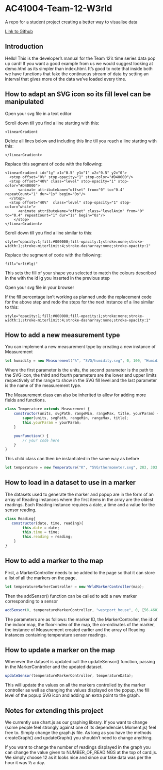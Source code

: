 # AC41004-Team-12-W3rld
A repo for a student project creating a better way to visualise data

[Link to Github](https://github.com/JAStrachan/AC41004-Team-12-W3rld)

## Introduction
Hello! This is the developer’s manual for the Team 12’s time series data pop up card! If you want a good example from us we would suggest looking at demo.html as its simpler than index.html. It’s good to note that inside both we have functions that fake the continuous stream of data by setting an interval that gives more of the data we’ve loaded every time. 

## How to adapt an SVG icon so its fill level can be manipulated
Open your svg file in a text editor

Scroll down till you find a line starting with this:

```
<linearGradient
```

Delete all lines below and including this line till you reach a line starting with this:	

```
</linearGradient>
```

Replace this segment of code with the following:
 
```
<linearGradient id="lg" x1="0.5" y1="1" x2="0.5" y2="0">
  <stop offset="0%" stop-opacity="1" stop-color="#D40000"/>
  <stop offset="40%" class="level" stop-opacity="1" stop-color="#D40000">
      <animate attributeName="offset" from="0" to="0.4" repeatCount="1" dur="1s" begin="0s"/>
  </stop>
  <stop offset="40%"  class="level" stop-opacity="1" stop-color="white">
	  <animate attributeName="offset" class="levelAnim" from="0" to="0.4" repeatCount="1" dur="1s" begin="0s"/>
	</stop>
</linearGradient>
```

Scroll down till you find a line similar to this:

```
style="opacity:1;fill:#000000;fill-opacity:1;stroke:none;stroke-width:1;stroke-miterlimit:4;stroke-dasharray:none;stroke-opacity:1"
```

Replace the segment of code with the following:

```
fill="url(#lg)"
```

This sets the fill of your shape you selected to match the colours described in the <linearGradient> with the id lg you inserted in the previous step

Open your svg file in your browser

If the fill percentage isn’t working as planned undo the replacement code for the above step and redo the steps for the next instance of a line similar to this: 

```
style="opacity:1;fill:#000000;fill-opacity:1;stroke:none;stroke-width:1;stroke-miterlimit:4;stroke-dasharray:none;stroke-opacity:1"
```

## How to add a new measurement type
You can implement a new measurement type by creating a new instance of Measurement

```javascript
let humidity = new Measurement("%", "SVG/humidity.svg", 0, 100, "Humidity");
```

Where the first parameter is the units, the second parameter is the path to the SVG icon, the third and fourth parameters are the lower and upper limits respectively of the range to show in the SVG fill level and the last parameter is the name of the measurement type.

The Measurement class can also be inherited to allow for adding more fields and functions.

```javascript
class Temperature extends Measurement {
    constructor(units, svgPath, rangeMin, rangeMax, title, yourParam) {
        super(units, svgPath, rangeMin, rangeMax, title);
        this.yourParam = yourParam;
    }

    yourFunction() {
        // your code here
    }
}
```

This child class can then be instantiated in the same way as before

```javascript
let temperature = new Temperature("K", "SVG/thermometer.svg", 283, 303, "Temperature");
```

## How to load in a dataset to use in a marker
The datasets used to generate the marker and popup are in the form of an array of Reading instances where the first items in the array are the oldest readings. Each Reading instance requires a date, a time and a value for the sensor reading. 

```javascript
class Reading{
   constructor(date, time, reading){
        this.date = date;
        this.time = time;
        this.reading = reading;
    }
}
```

## How to add a marker to the map
First, a MarkerController needs to be added to the page so that it can store a list of all the markers on the page.

```javascript
let temperatureMarkerController = new WrldMarkerController(map);
```

Then the addSensor() function can be called to add a new marker corresponding to a sensor

```javascript
addSensor(0, temperatureMarkerController, "westport_house", 0, [56.460102, -2.978278], temperature, temperatureData);
```

The parameters are as follows: the marker ID, the MarkerController, the id of the indoor map, the floor-index of the map, the co-ordinates of the marker, the instance of Measurement created earlier and the array of Reading instances containing temperature sensor readings.

## How to update a marker on the map
Whenever the dataset is updated call the updateSensor() function, passing in the MarkerController and the updated dataset. 

```javascript
updateSensor(temperatureMarkerController, temperatureData);
```

This will update the values on all the markers controlled by the marker controller as well as changing the values displayed on the popup, the fill level of the popup SVG icon and adding an extra point to the graph.

## Notes for extending this project
We currently use chart.js as our graphing library. If you want to change (some people feel strongly against one of its dependencies Moment.js) feel free to. Simply change the graph.js file. As long as you have the methods createGraph() and updateGraph() you shouldn’t need to change anything. 

If you want to change the number of readings displayed in the graph you can change the value given to NUMBER_OF_READINGS at the top of card.js. We simply choose 12 as it looks nice and since our fake data was per the hour it was ½ a day.
